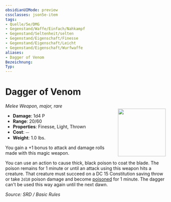 ```yaml
---
obsidianUIMode: preview
cssclasses: json5e-item
tags:
- Quelle/5e/DMG
- Gegenstand/Waffe/Einfach/Nahkampf
- Gegenstand/Seltenheit/selten
- Gegenstand/Eigenschaft/Finesse
- Gegenstand/Eigenschaft/Leicht
- Gegenstand/Eigenschaft/Wurfwaffe
aliases:
- Dagger of Venom
Bezeichnung:
Typ:
---
```

# Dagger of Venom
*Melee Weapon, major, rare*  
<img src="Gegenstände/Dolch-des-Gifts.webp" align="right" width="150">

- **Damage**: 1d4 P
- **Range**: 20/60
- **Properties**: Finesse, Light, Thrown
- **Cost**: ⏤
- **Weight**: 1.0 lbs.

You gain a +1 bonus to attack and damage rolls made with this magic weapon.

You can use an action to cause thick, black poison to coat the blade. The poison remains for 1 minute or until an attack using this weapon hits a creature. That creature must succeed on a DC 15 Constitution saving throw or take `2d10` poison damage and become [poisoned](rules/conditions.md#poisoned) for 1 minute. The dagger can't be used this way again until the next dawn.

*Source: SRD / Basic Rules*
